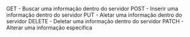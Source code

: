 GET - Buscar uma informação dentro do servidor
POST - Inserir uma informação dentro do servidor
PUT - Aletar uma informação dentro do servidor
DELETE - Deletar uma informação dentro do servidor
PATCH - Alterar uma informação especifica
